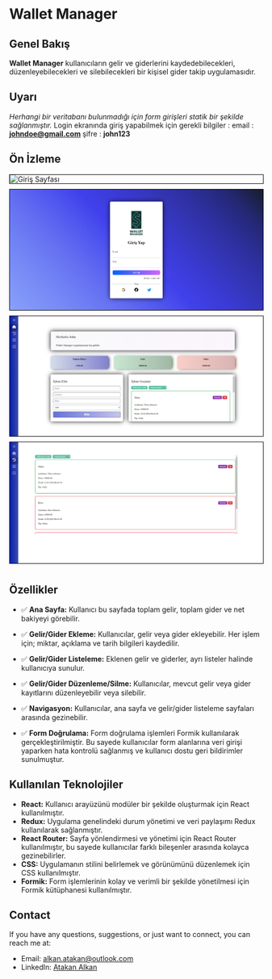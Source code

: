 # Wallet Manager

## Genel Bakış

**Wallet Manager** kullanıcıların gelir ve giderlerini kaydedebilecekleri, düzenleyebilecekleri ve silebilecekleri bir kişisel gider takip uygulamasıdır.

## Uyarı

_Herhangi bir veritabanı bulunmadığı için form girişleri statik bir şekilde sağlanmıştır._ Login ekranında giriş yapabilmek için gerekli bilgiler :
email : **johndoe@gmail.com**
şifre : **john123**

## Ön İzleme

<div style="display: flex; flex-direction: column;">
    <img src="images/h1.gif" alt="Giriş Sayfası" style="border: 1px solid black; margin-bottom: 10px;">
    <img src="images/m1.png" alt="Giriş Sayfası" style="border: 1px solid black; margin-bottom: 10px;">
    <img src="images/m2.png" alt="Ana Sayfa" style="border: 1px solid black; margin-bottom: 10px;">
    <img src="images/m3.png" alt="İşlem Geçmişi" style="border: 1px solid black; margin-bottom: 10px;">
</div>

## Özellikler

- :white_check_mark: **Ana Sayfa:** Kullanıcı bu sayfada toplam gelir, toplam gider ve net bakiyeyi görebilir.

- :white_check_mark: **Gelir/Gider Ekleme:** Kullanıcılar, gelir veya gider ekleyebilir. Her işlem için; miktar, açıklama ve tarih bilgileri kaydedilir.

- :white_check_mark: **Gelir/Gider Listeleme:** Eklenen gelir ve giderler, ayrı listeler halinde kullanıcıya sunulur.

- :white_check_mark: **Gelir/Gider Düzenleme/Silme:** Kullanıcılar, mevcut gelir veya gider kayıtlarını düzenleyebilir veya silebilir.

- :white_check_mark: **Navigasyon:** Kullanıcılar, ana sayfa ve gelir/gider listeleme sayfaları arasında
  gezinebilir.

- :white_check_mark: **Form Doğrulama:** Form doğrulama işlemleri Formik kullanılarak gerçekleştirilmiştir. Bu sayede kullanıcılar form alanlarına veri girişi yaparken hata kontrolü sağlanmış ve kullanıcı dostu geri bildirimler sunulmuştur.

## Kullanılan Teknolojiler

- **React:** Kullanıcı arayüzünü modüler bir şekilde oluşturmak için React kullanılmıştır.
- **Redux:** Uygulama genelindeki durum yönetimi ve veri paylaşımı Redux kullanılarak sağlanmıştır.
- **React Router:** Sayfa yönlendirmesi ve yönetimi için React Router kullanılmıştır, bu sayede kullanıcılar farklı bileşenler arasında kolayca gezinebilirler.
- **CSS:** Uygulamanın stilini belirlemek ve görünümünü düzenlemek için CSS kullanılmıştır.
- **Formik:** Form işlemlerinin kolay ve verimli bir şekilde yönetilmesi için Formik kütüphanesi kullanılmıştır.

## Contact

If you have any questions, suggestions, or just want to connect, you can reach me at:

- Email: alkan.atakan@outlook.com
- LinkedIn: [Atakan Alkan](https://www.linkedin.com/in/atakanalkn/)
